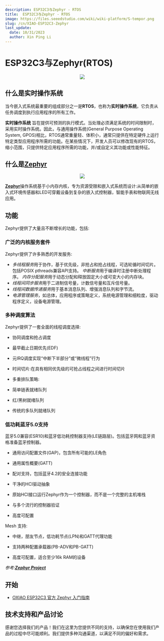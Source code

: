 ```yaml
---
description: ESP32C3与Zephyr - RTOS
title:  ESP32C3与Zephyr - RTOS
image: https://files.seeedstudio.com/wiki/wiki-platform/S-tempor.png
slug: /cn/XIAO-ESP32C3-Zephyr
last_update:
  date: 10/31/2023
  author: Xin Ping Li
---
```


# ESP32C3与Zephyr(RTOS)

<div align="center"><img width ="{600}" src="https://files.seeedstudio.com/wiki/xiao_topicpage/zephyr-esp32c3.png"/></div>

## 什么是实时操作系统

当今嵌入式系统最重要的组成部分之一是**RTOS**，也称为**实时操作系统**，它负责从任务调度到执行应用程序的所有工作。

**实时操作系统** 旨在提供可预测的执行模式。当处理必须满足系统的时间限制时，采用实时操作系统。因此，与通用操作系统(General Purpose Operating System, GPOS)相比，RTOS通常重量轻、体积小，通常只提供在特定硬件上运行特定类型应用程序所需的功能。在某些情况下，开发人员可以修改现有的RTOS，缩小范围，只提供特定应用程序所需的功能，并/或自定义其功能或性能特征。

## 什么是[Zephyr](https://www.zephyrproject.org/)

<div align="center"><img width ="{200}" src="https://files.seeedstudio.com/wiki/XIAO/Zephyr_logo.png"/></div>

[**Zephyr**](https://www.zephyrproject.org/)操作系统基于小内存内核，专为资源受限和嵌入式系统而设计:从简单的嵌入式环境传感器和LED可穿戴设备到复杂的嵌入式控制器，智能手表和物联网无线应用。

## 功能
Zephyr提供了大量且不断增长的功能，包括:

### 广泛的内核服务套件

Zephyr提供了许多熟悉的开发服务:

- *多线程服务*用于协作，基于优先级，非抢占和抢占线程，可选轮循时间切片。包括POSIX pthreads兼容API支持。
*中断服务*用于编译时注册中断处理程序。
*内存分配服务*用于动态分配和释放固定大小或可变大小的内存块。
- *线程间同步服务*用于二进制信号量，计数信号量和互斥信号量。
- *线程间数据传递服务*用于基本消息队列、增强消息队列和字节流。
- *电源管理服务*，如总体，应用程序或策略定义，系统电源管理和细粒度，驱动程序定义，设备电源管理。

### 多种调度算法

Zephyr提供了一套全面的线程调度选择:
- 协同调度和抢占调度

- 最早截止日期优先(EDF)

- 元IRQ调度实现“中断下半部分”或“微线程”行为

-  时间切片:在具有相同优先级的可抢占线程之间进行时间切片

- 多重排队策略:

- 简单链表就绪队列

- 红/黑树就绪队列

- 传统的多队列就绪队列

### 低功耗蓝牙5.0支持
蓝牙5.0兼容(ESR10)和蓝牙低功耗控制器支持(LE链路层)。包括蓝牙网和蓝牙资格准备蓝牙控制器。

- 通用访问配置文件(GAP)，包含所有可能的LE角色

- 通用属性概要(GATT)

- 配对支持，包括蓝牙4.2的安全连接功能

- 干净的HCI驱动抽象

- 原始HCI接口运行Zephyr作为一个控制器，而不是一个完整的主机堆栈

- 与多个流行的控制器验证

- 高度可配置

Mesh 支持:

- 中继，朋友节点，低功耗节点(LPN)和GATT代理功能

- 支持两种配置承载器(PB-ADV和PB-GATT)

- 高度可配置，适合至少16k RAM的设备

*参考:[**Zephyr Project**](https://docs.zephyrproject.org/latest/introduction/index.html#)*

## 开始

- [OXIAO ESP32C3 官方 Zephyr 入门指南](https://docs.zephyrproject.org/latest/boards/riscv/xiao_esp32c3/doc/index.html)

## 技术支持和产品讨论

感谢您选择我们的产品！我们在这里为您提供不同的支持，以确保您在使用我们产品的过程中尽可能顺利。我们提供多种沟通渠道，以满足不同的偏好和需求。

<div class="button_tech_support_container">
<a href="https://forum.seeedstudio.com/" class="button_forum"></a> 
<a href="https://www.seeedstudio.com/contacts" class="button_email"></a>
</div>

<div class="button_tech_support_container">
<a href="https://discord.gg/eWkprNDMU7" class="button_discord"></a> 
<a href="https://github.com/Seeed-Studio/wiki-documents/discussions/69" class="button_discussion"></a>
</div>
